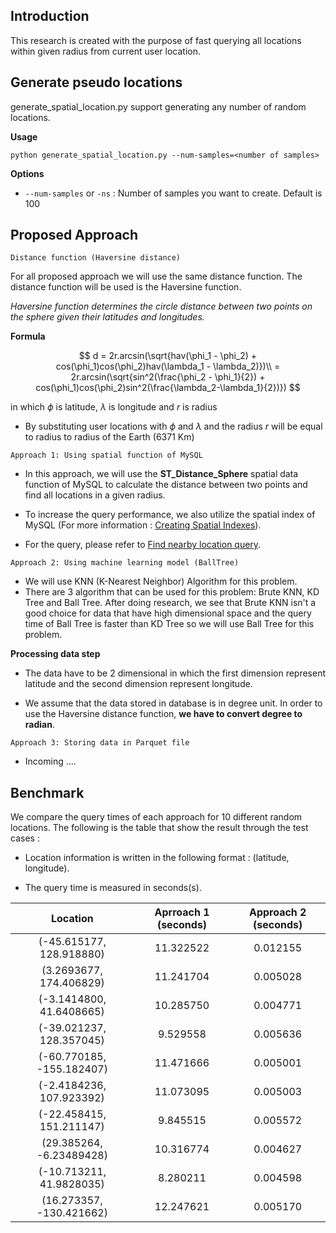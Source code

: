 ## Introduction

This research is created with the purpose of fast querying all locations within given radius from current user location.

## Generate pseudo locations

generate_spatial_location.py support generating any number of random locations.

**Usage**

```
python generate_spatial_location.py --num-samples=<number of samples>
```

**Options**

* `--num-samples` or `-ns` : Number of samples you want to create. Default is 100

## Proposed Approach

`Distance function (Haversine distance)`

For all proposed approach we will use the same distance function. The distance function will be used is the Haversine function.

<i>Haversine function determines the circle distance between two points on the sphere given their latitudes and longitudes.</i>

**Formula**

$$
d = 2r.arcsin(\sqrt{hav(\phi_1 - \phi_2) + cos(\phi_1)cos(\phi_2)hav(\lambda_1 - \lambda_2)})\\
= 2r.arcsin(\sqrt{sin^2(\frac{\phi_2 - \phi_1}{2}) + cos(\phi_1)cos(\phi_2)sin^2(\frac{\lambda_2-\lambda_1}{2})})
$$

in which $\phi$ is latitude, $\lambda$ is longitude and $r$ is radius

* By substituting user locations with $\phi$ and $\lambda$ and the radius $r$ will be equal to radius to radius of the Earth (6371 Km)

`Approach 1: Using spatial function of MySQL`

* In this approach, we will use the <b>ST_Distance_Sphere</b> spatial data function of MySQL to calculate the distance between two points and find all locations in a given radius.

* To increase the query performance, we also utilize the spatial index of MySQL (For more information : [Creating Spatial Indexes](https://dev.mysql.com/doc/refman/8.0/en/creating-spatial-indexes.html#:~:text=SPATIAL%20INDEX%20creates%20an%20R,but%20not%20for%20range%20scans.)).

* For the query, please refer to [Find nearby location query](/sql_query/find_neaby_location.sql).

`Approach 2: Using machine learning model (BallTree)`

* We will use KNN (K-Nearest Neighbor) Algorithm for this problem.
* There are 3 algorithm that can be used for this problem: Brute KNN, KD Tree and Ball Tree. After doing research, we see that Brute KNN isn't a good choice for data that have high dimensional space and the query time of Ball Tree is faster than KD Tree so we will use Ball Tree for this problem.

**Processing data step**

* The data have to be 2 dimensional in which the first dimension represent latitude and the second dimension represent longitude.

* We assume that the data stored in database is in degree unit. In order to use the Haversine distance function, <b>we have to convert degree to radian</b>.

`Approach 3: Storing data in Parquet file`

* Incoming ....

## Benchmark

We compare the query times of each approach for 10 different random locations. The following is the table that show the result through the test cases :

* Location information is written in the following format : (latitude, longitude).

* The query time is measured in seconds(s).

| Location | Aprroach 1 (seconds) | Approach 2 (seconds) |
| :---: | :-----: | :-------:|
| (-45.615177,  128.918880)|     11.322522      |    0.012155       |
| (3.2693677,   174.406829)|    11.241704       |    0.005028       |
| (-3.1414800,  41.6408665)|    10.285750       |    0.004771     |
| (-39.021237,  128.357045)|    9.529558        |    0.005636       |
| (-60.770185,  -155.182407)|    11.471666     |    0.005001       |
| (-2.4184236,  107.923392)|      11.073095     |    0.005003       |
| (-22.458415,  151.211147)|       9.845515     |    0.005572     |
| (29.385264,   -6.23489428)|      10.316774    |    0.004627     |
| (-10.713211,  41.9828035)|      8.280211     |    0.004598     |
| (16.273357,   -130.421662)|      12.247621 |    0.005170       |
